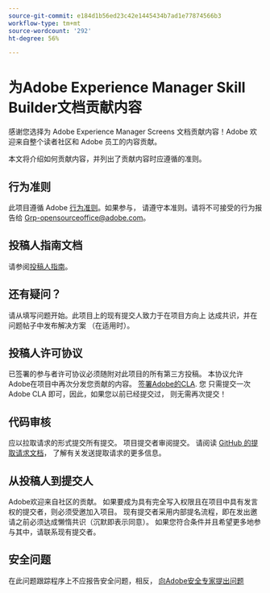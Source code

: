 ```yaml
---
source-git-commit: e184d1b56ed23c42e1445434b7ad1e77874566b3
workflow-type: tm+mt
source-wordcount: '292'
ht-degree: 56%

---
```

# 为Adobe Experience Manager Skill Builder文档贡献内容

感谢您选择为 Adobe Experience Manager Screens 文档贡献内容！Adobe 欢迎来自整个读者社区和 Adobe 员工的内容贡献。

本文将介绍如何贡献内容，并列出了贡献内容时应遵循的准则。

## 行为准则

此项目遵循 Adobe [行为准则](code-of-conduct.md)。如果参与，
请遵守本准则。请将不可接受的行为报告给 
[Grp-opensourceoffice@adobe.com](mailto:Grp-opensourceoffice@adobe.com)。

## 投稿人指南文档

请参阅[投稿人指南](https://experienceleague.adobe.com/zh-hans/docs/contributor/contributor-guide/introduction)。

## 还有疑问？

请从填写问题开始。此项目上的现有提交人致力于在项目方向上
达成共识，并在问题帖子中发布解决方案
（在适用时）。

## 投稿人许可协议

已签署的参与者许可协议必须随附对此项目的所有第三方投稿。 本协议允许Adobe在项目中再次分发您贡献的内容。 [签署Adobe的CLA](https://opensource.adobe.com/cla.html). 您
只需提交一次 Adobe CLA 即可，因此，如果您以前已经提交过，
则无需再次提交！

## 代码审核

应以拉取请求的形式提交所有提交。 项目提交者审阅提交。 请阅读 [GitHub 的提取请求文档](https://docs.github.com/en/pull-requests/collaborating-with-pull-requests/proposing-changes-to-your-work-with-pull-requests/about-pull-requests)，
了解有关发送提取请求的更多信息。

<!--
Lastly, please follow the [pull request template](PULL_REQUEST_TEMPLATE.md) when
submitting a pull request!
-->

## 从投稿人到提交人

Adobe欢迎来自社区的贡献。 如果要成为具有完全写入权限且在项目中具有发言权的提交者，则必须受邀加入项目。 现有提交者采用内部提名流程，即在发出邀请之前必须达成懒惰共识（沉默即表示同意）。 如果您符合条件并且希望更多地参与其中，请联系现有提交者。

## 安全问题

在此问题跟踪程序上不应报告安全问题，相反， [向Adobe安全专家提出问题](https://helpx.adobe.com/cn/security/alertus.html)
